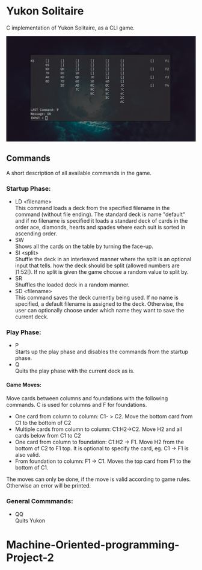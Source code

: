 # Yukon Solitaire
C implementation of Yukon Solitaire, as a CLI game.

![Image of game](https://github.com/MikaelFangel/Yukon/blob/main/images/gameScreenShot.png)

## Commands
A short description of all available commands in the game.

### Startup Phase:
 * LD \<filename\>  
This command loads a deck from the specified filename in the command (without file ending). 
The standard deck is name "default" and if no filename is specified it loads a standard deck 
of cards in the order ace, diamonds, hearts and spades where each suit is sorted in ascending order.
 * SW  
Shows all the cards on the table by turning the face-up.
 * SI \<split\>  
Shuffle the deck in an interleaved manner where the split is an optional input that tells.
how the deck should be split (allowed numbers are \]1:52\[). If no split is given the game
choose a random value to split by.
 * SR  
Shuffles the loaded deck in a random manner.
 * SD \<filename\>  
This command saves the deck currently being used. If no name is specified, a default filename 
is assigned to the deck. Otherwise, the user can optionally choose under which name they want 
to save the current deck. 

### Play Phase:
 * P  
Starts up the play phase and disables the commands from the startup phase.
 * Q  
Quits the play phase with the current deck as is.

#### Game Moves:
Move cards between columns and foundations with the following commands. C is used for columns and F for foundations.
* One card from column to column: C1- > C2. Move the bottom card from C1 to the bottom of C2
* Multiple cards from column to column: C1:H2->C2. Move H2 and all cards below from C1 to C2
* One card from column to foundation: C1:H2 -> F1. Move H2 from the bottom of C2 to F1 top. It is optional to specify the card, eg. C1 -> F1 is also valid.
* From foundation to column: F1 -> C1. Moves the top card from F1 to the bottom of C1. 

The moves can only be done, if the move is valid according to game rules. Otherwise an error will be printed.
### General Commmands:
 * QQ  
Quits Yukon
# Machine-Oriented-programming-Project-2
